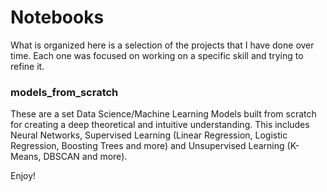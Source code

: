 # Notebooks

What is organized here is a selection of the projects that I have done over time. Each one was focused on working on a specific skill and trying to refine it.

### models_from_scratch
These are a set Data Science/Machine Learning Models built from scratch for creating a deep theoretical and intuitive understanding. This includes Neural Networks, Supervised Learning (Linear Regression, Logistic Regression, Boosting Trees and more) and Unsupervised Learning (K-Means, DBSCAN and more).

Enjoy!

